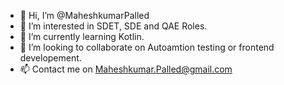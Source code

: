 - 👋 Hi, I’m @MaheshkumarPalled
- 👀 I’m interested in SDET, SDE and QAE Roles.
- 🌱 I’m currently learning Kotlin.
- 💞️ I’m looking to collaborate on Autoamtion testing or frontend developement.
- 📫 Contact me on Maheshkumar.Palled@gmail.com 

<!---
MaheshkumarPalled/MaheshkumarPalled is a ✨ special ✨ repository because its `README.md` (this file) appears on your GitHub profile.
You can click the Preview link to take a look at your changes.
--->
